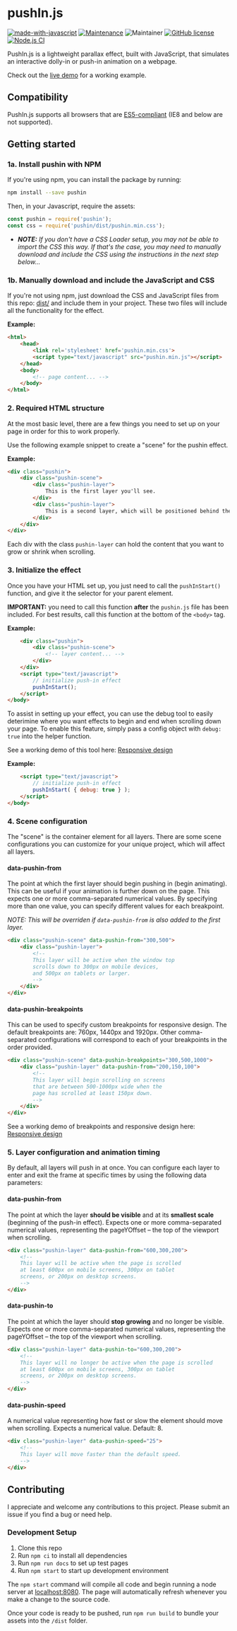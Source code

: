 pushIn.js
=========

[![made-with-javascript](https://img.shields.io/badge/Made%20with-JavaScript-1f425f.svg)](https://www.javascript.com)
[![Maintenance](https://img.shields.io/badge/Maintained%3F-yes-green.svg)](https://github.com/nateplusplus/pushin-js/graphs/commit-activity)
![Maintainer](https://img.shields.io/badge/maintainer-nateplusplus-blue)
[![GitHub license](https://img.shields.io/github/license/nateplusplus/pushin-js.svg)](https://github.com/nateplusplus/pushin-js/blob/main/LICENSE)
[![Node.js CI](https://github.com/nateplusplus/pushIn-js/actions/workflows/node.js.yml/badge.svg)](https://github.com/nateplusplus/pushIn-js/actions/workflows/node.js.yml)


PushIn.js is a lightweight parallax effect, built with JavaScript, that simulates an interactive dolly-in or push-in animation on a webpage.

Check out the [live demo](http://nateplusplus.github.io/pushIn-js/) for a working example.

## Compatibility
PushIn.js supports all browsers that are [ES5-compliant](http://kangax.github.io/compat-table/es5/) (IE8 and below are not supported).

## Getting started

### 1a. Install pushin with NPM

If you're using npm, you can install the package by running:

```bash
npm install --save pushin
```

Then, in your Javascript, require the assets:

```js
const pushin = require('pushin');
const css = require('pushin/dist/pushin.min.css');
```

* _**NOTE:** If you don't have a CSS Loader setup, you may not be able to import the CSS this way. If that's the case, you may need to manually download and include the CSS using the instructions in the next step below..._

### 1b. Manually download and include the JavaScript and CSS

If you're not using npm, just download the CSS and JavaScript files from this repo: [dist/](dist/) and include them in your project. These two files will include all the functionality for the effect.

**Example:**
```html
<html>
    <head>
        <link rel='stylesheet' href='pushin.min.css'>
        <script type="text/javascript" src="pushin.min.js"></script>
    </head>
    <body>
        <!-- page content... -->
    </body>
</html>
```

### 2. Required HTML structure

At the most basic level, there are a few things you need to set up on your page in order for this to work properly.

Use the following example snippet to create a "scene" for the pushin effect.

**Example:**
```html
<div class="pushin">
    <div class="pushin-scene">
        <div class="pushin-layer">
            This is the first layer you'll see.
        </div>
        <div class="pushin-layer">
            This is a second layer, which will be positioned behind the first one.
        </div>
    </div>
</div>
```

Each div with the class `pushin-layer` can hold the content that you want to grow or shrink when scrolling.

### 3. Initialize the effect

Once you have your HTML set up, you just need to call the `pushInStart()` function, and give it the selector for your parent element.

**IMPORTANT:** you need to call this function **after** the `pushin.js` file has been included. For best results, call this function at the bottom of the `<body>` tag.

**Example:**
```html
    <div class="pushin">
        <div class="pushin-scene">
            <!-- layer content... -->
        </div>
    </div>
    <script type="text/javascript">
        // initialize push-in effect
        pushInStart();
    </script>
</body>
```

To assist in setting up your effect, you can use the debug tool to easily deterimine where you want effects to begin and end when scrolling down your page. To enable this feature, simply pass a config object with `debug: true` into the helper function.

See a working demo of this tool here: [Responsive design](http://nateplusplus.github.io/pushIn-js/responsive.html)

**Example:**
```html
    <script type="text/javascript">
        // initialize push-in effect
        pushInStart( { debug: true } );
    </script>
</body>
```


### 4. Scene configuration

The "scene" is the container element for all layers. There are some scene configurations you can customize for your unique project, which will affect all layers.

#### **data-pushin-from**

The point at which the first layer should begin pushing in (begin animating). This can be useful if your animation is further down on the page. This expects one or more comma-separated numerical values. By specifying more than one value, you can specify different values for each breakpoint.

_NOTE: This will be overriden if `data-pushin-from` is also added to the first layer._

```html
<div class="pushin-scene" data-pushin-from="300,500">
    <div class="pushin-layer">
        <!--
        This layer will be active when the window top
        scrolls down to 300px on mobile devices,
        and 500px on tablets or larger.
        -->
    </div>
</div>
```

#### **data-pushin-breakpoints**

This can be used to specify custom breakpoints for responsive design. The default breakpoints are: 760px, 1440px and 1920px. Other comma-separated configurations will correspond to each of your breakpoints in the order provided.

```html
<div class="pushin-scene" data-pushin-breakpoints="300,500,1000">
    <div class="pushin-layer" data-pushin-from="200,150,100">
        <!--
        This layer will begin scrolling on screens
        that are between 500-1000px wide when the
        page has scrolled at least 150px down.
        -->
    </div>
</div>
```

See a working demo of breakpoints and responsive design here: [Responsive design](http://nateplusplus.github.io/pushIn-js/responsive.html)

### 5. Layer configuration and animation timing

By default, all layers will push in at once. You can configure each layer to enter and exit the frame at specific times by using the following data parameters:

#### **data-pushin-from**

The point at which the layer **should be visible** and at its **smallest scale** (beginning of the push-in effect). Expects one or more comma-separated numerical values, representing the pageYOffset – the top of the viewport when scrolling.

```html
<div class="pushin-layer" data-pushin-from="600,300,200">
    <!--
    This layer will be active when the page is scrolled
    at least 600px on mobile screens, 300px on tablet
    screens, or 200px on desktop screens.
    -->
</div>
```

#### **data-pushin-to**

The point at which the layer should **stop growing** and no longer be visible. Expects one or more comma-separated numerical values, representing the pageYOffset – the top of the viewport when scrolling.

```html
<div class="pushin-layer" data-pushin-to="600,300,200">
    <!--
    This layer will no longer be active when the page is scrolled
    at least 600px on mobile screens, 300px on tablet
    screens, or 200px on desktop screens.
    -->
</div>
```

#### **data-pushin-speed**

A numerical value representing how fast or slow the element should move when scrolling. Expects a numerical value. Default: 8.

```html
<div class="pushin-layer" data-pushin-speed="25">
    <!--
    This layer will move faster than the default speed.
    -->
</div>
```

## Contributing

I appreciate and welcome any contributions to this project. Please submit an issue if you find a bug or need help.

### Development Setup

1. Clone this repo
2. Run `npm ci` to install all dependencies
3. Run `npm run docs` to set up test pages
4. Run `npm start` to start up development environment

The `npm start` command will compile all code and begin running a node server at [localhost:8080](). The page will automatically refresh whenever you make a change to the source code.

Once your code is ready to be pushed, run `npm run build` to bundle your assets into the `/dist` folder.